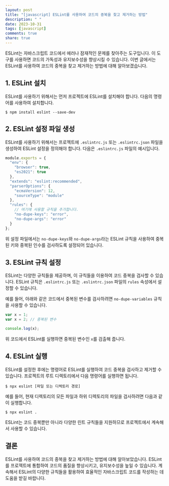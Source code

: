 ```yaml
---
layout: post
title: "[javascript] ESLint를 사용하여 코드의 중복을 찾고 제거하는 방법"
description: " "
date: 2023-10-31
tags: [javascript]
comments: true
share: true
---
```


ESLint는 자바스크립트 코드에서 에러나 잠재적인 문제를 찾아주는 도구입니다. 이 도구를 사용하면 코드의 가독성과 유지보수성을 향상시킬 수 있습니다. 이번 글에서는 ESLint를 사용하여 코드의 중복을 찾고 제거하는 방법에 대해 알아보겠습니다.

## 1. ESLint 설치

ESLint를 사용하기 위해서는 먼저 프로젝트에 ESLint를 설치해야 합니다. 다음의 명령어를 사용하여 설치합니다.

```
$ npm install eslint --save-dev
```

## 2. ESLint 설정 파일 생성

ESLint를 사용하기 위해서는 프로젝트에 `.eslintrc.js` 또는 `.eslintrc.json` 파일을 생성하여 ESLint 설정을 정의해야 합니다. 다음은 `.eslintrc.js` 파일의 예시입니다.

```javascript
module.exports = {
  "env": {
    "browser": true,
    "es2021": true
  },
  "extends": "eslint:recommended",
  "parserOptions": {
    "ecmaVersion": 12,
    "sourceType": "module"
  },
  "rules": {
    // 여기에 사용할 규칙을 추가합니다.
    "no-dupe-keys": "error",
    "no-dupe-args": "error"
  }
};
```

위 설정 파일에서는 `no-dupe-keys`와 `no-dupe-args`라는 ESLint 규칙을 사용하여 중복된 키와 중복된 인수를 검사하도록 설정되어 있습니다.

## 3. ESLint 규칙 설정

ESLint는 다양한 규칙들을 제공하며, 이 규칙들을 이용하여 코드 중복을 검사할 수 있습니다. ESLint 규칙은 `.eslintrc.js` 또는 `.eslintrc.json` 파일의 `rules` 속성에서 설정할 수 있습니다.

예를 들어, 아래와 같은 코드에서 중복된 변수를 검사하려면 `no-dupe-variables` 규칙을 사용할 수 있습니다.

```javascript
var x = 1;
var x = 2; // 중복된 변수

console.log(x);
```

위 코드에서 ESLint를 실행하면 중복된 변수인 `x`를 검출해 줍니다.

## 4. ESLint 실행

ESLint를 설정한 후에는 명령어로 ESLint를 실행하여 코드 중복을 검사하고 제거할 수 있습니다. 프로젝트의 루트 디렉토리에서 다음 명령어를 실행하면 됩니다.

```
$ npx eslint [파일 또는 디렉토리 경로]
```

예를 들어, 현재 디렉토리의 모든 파일과 하위 디렉토리의 파일을 검사하려면 다음과 같이 실행합니다.

```
$ npx eslint .
```

ESLint는 코드 중복뿐만 아니라 다양한 린트 규칙들을 지원하므로 프로젝트에서 계속해서 사용할 수 있습니다.

## 결론

ESLint를 사용하여 코드의 중복을 찾고 제거하는 방법에 대해 알아보았습니다. ESLint를 프로젝트에 통합하여 코드의 품질을 향상시키고, 유지보수성을 높일 수 있습니다. 계속해서 ESLint의 다양한 규칙들을 활용하여 효율적인 자바스크립트 코드를 작성하는 데 도움을 받길 바랍니다.